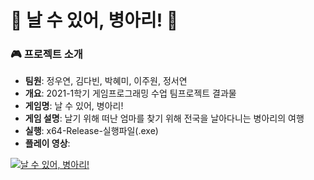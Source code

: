 # 🐥 날 수 있어, 병아리! 🐥

### 🎮 프로젝트 소개
- **팀원**: 정우연, 김다빈, 박혜미, 이주원, 정서연
- **개요**: 2021-1학기 게임프로그래밍 수업 팀프로젝트 결과물
- **게임명**: 날 수 있어, 병아리!
- **게임 설명**: 날기 위해 떠난 엄마를 찾기 위해 전국을 날아다니는 병아리의 여행
- **실행**: x64-Release-실행파일(.exe)
- **플레이 영상**: 

[![날 수 있어, 병아리!](https://img.youtube.com/vi/1CRf11Q9t8w/0.jpg)](https://youtu.be/1CRf11Q9t8w)
